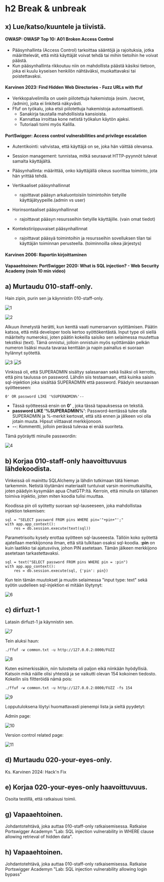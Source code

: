 # h2 Break & unbreak

## x) Lue/katso/kuuntele ja tiivistä. 

#### OWASP: OWASP Top 10: A01 Broken Access Control

- Pääsynhallinta (Access Control) tarkoittaa sääntöjä ja rajoituksia, jotka määrittelevät, että mitä käyttäjät voivat tehdä tai mihin tietoihin he voivat päästä.
- Kun pääsynhallinta rikkoutuu niin on mahdollista päästä käsiksi tietoon, joka ei kuulu kyseisen henkilön nähtäväksi, muokattavaksi tai poistettavaksi.

#### Karvinen 2023: Find Hidden Web Directories - Fuzz URLs with ffuf

- Verkkopalvelimilla on usein piilotettuja hakemistoja (esim. /secret, /admin), joita ei linkitetä näkyvästi.
- Ffuf on työkalu, joka etsii piilotettuja hakemistoja automaattisesti.
  - Sanakirja taustalla mahdollisista kansioista.
  - Kannattaa irroittaa kone netistä työkalun käytön ajaksi.
  - Tutoriaali toimi myös Kalilla.

#### PortSwigger: Access control vulnerabilities and privilege escalation

- Autentikointi: vahvistaa, että käyttäjä on se, joka hän väittää olevansa.
- Session management: tunnistaa, mitkä seuraavat HTTP-pyynnöt tulevat samalta käyttäjältä.
- Pääsynhallinta: määrittää, onko käyttäjällä oikeus suorittaa toiminto, jota hän yrittää tehdä.

- Vertikaaliset pääsynhallinnat
  - rajoittavat pääsyn arkaluontoisiin toimintoihin tietyille käyttäjätyypeille.(admin vs user)

- Horinsontaaliset pääsynhallinnat
  - rajoittavat pääsyn resursseihin tietyille käyttäjille. (vain omat tiedot)

- Kontekstiriippuvaiset pääsynhallinnat
  - rajoittavat pääsyä toimintoihin ja resursseihin sovelluksen tilan tai käyttäjän toiminnan perusteella. (toiminnoilla oikea järjestys)


#### Karvinen 2006: Raportin kirjoittaminen

#### Vapaaehtoinen: PortSwigger 2020: What is SQL injection? - Web Security Academy (noin 10 min video)

## a) Murtaudu 010-staff-only. 

Hain zipin, purin sen ja käynnistin 010-staff-only.

![1](https://github.com/user-attachments/assets/0b8206b7-08d4-42dd-beb3-923e992adfe6)

![2](https://github.com/user-attachments/assets/cc483d28-fbdc-4072-a698-0324c31307d7)

Alkuun ihmetystä herätti, kun kenttä vaati numeroarvon syöttämisen. Päätin katsoa, että mitä developer tools kertoo syöttökentästä. Input type oli siellä määritelty numeroksi, joten päätin kokeilla saisiko sen selaimessa muutettua tekstiksi (text). Tämä onnistui, jolloin onnistuin myös syöttämään pelkän numeron lisäksi muuta tavaraa kenttään ja napin painallus ei suoraan hylännyt syötettä.

![3](https://github.com/user-attachments/assets/b9093918-887a-4103-9c81-75418be1d842)
![5](https://github.com/user-attachments/assets/eeb36de6-7c90-4355-bde6-942469f605ad)


Vinkissä oli, että SUPERADMIN sisältyy salasanaan sekä lisäksi oli kerrottu, että pins taulussa on password. Lähdin siis testaamaan, että kuinka saisin sql-injektion joka sisältää SUPERADMIN että password. Päädyin seuraavaan syötteeseen:

    0' OR password LIKE '%SUPERADMIN%'--

- Tässä syötteessä ensin on **0'** , joka tässä tapauksessa on tekstiä. 
- **password LIKE '%SUPERADMIN%'**: Password-kentässä tulee olla SUPERADMIN ja %-merkit kertovat, että sitä ennen ja jälkeen voi olla jotain muuta. Hipsut viittaavat merkkijonoon.
- **--**: Kommentti, jolloin perässä tulevaa ei enää suoriteta.

Tämä pyöräytti minulle passwordin:

![4](https://github.com/user-attachments/assets/09e1fa9f-fc3e-47ce-92d7-f612d246a37a)

## b) Korjaa 010-staff-only haavoittuvuus lähdekoodista. 

Vinkeissä oli mainittu SQLAlchemy ja lähdin tutkimaan tätä hieman tarkemmin. Netistä löytämäni materiaalit tuntuivat varsin monimutkaisilta, joten päädyin kysymään apua ChatGTP:ltä. Kerroin, että minulla on tällainen toimiva injektio, joten miten koodia tulisi muuttaa.  

Koodissa pin oli syötetty suoraan sql-lauseeseen, joka mahdollistaa injektion tekemisen:

    sql = "SELECT password FROM pins WHERE pin='"+pin+"';"
    with app.app_context():
        res = db.session.execute(text(sql))

Parametrisoitu kysely erottaa syötteen sql-lauseeesta. Tällöin koko syötettä ajatellaan merkkijonona ilman, että sitä tulkitaan osaksi sql-koodia. **:pin** on kuin laatikko tai ajatusviiva, johon PIN asetetaan. Tämän jälkeen merkkijono asetetaan tarkastettavaksi. 

    sql = text("SELECT password FROM pins WHERE pin = :pin")
    with app.app_context():
        res = db.session.execute(sql, {'pin': pin})

Kun tein tämän muutokset ja muutin selaimessa "input type: text" sekä syötin uudelleen sql-injektion ei mitään löytynyt:

![6](https://github.com/user-attachments/assets/db50e17e-2776-4504-9366-b8f7786a3778)

## c) dirfuzt-1 

Latasin dirfuzt-1 ja käynnistin sen.

![7](https://github.com/user-attachments/assets/02dfcbef-32a1-4b28-963e-c041552bfd16)

Tein aluksi haun:

    ./ffuf -w common.txt -u http://127.0.0.2:8000/FUZZ

![8](https://github.com/user-attachments/assets/9f03cb45-b278-45ce-9314-0a3a8bf1245d)

Kuten esimerkissäkin, niin tulosteita oli paljon eikä niinkään hyödyllisiä. Katsoin mikä näille olisi yhteistä ja se vaikutti olevan 154 kokoinen tiedosto. Kokeilin siis filtteröidä nämä pois:

    ./ffuf -w common.txt -u http://127.0.0.2:8000/FUZZ -fs 154
    
![9](https://github.com/user-attachments/assets/edd542c1-ee6c-417c-9be1-f30ca3741ae0)

Lopputuloksena löytyi huomattavasti pienempi lista ja sieltä pyydetyt:

Admin page:

![10](https://github.com/user-attachments/assets/90741781-050d-4bbd-a29e-881bdfe9543b)

Version control related page:

![11](https://github.com/user-attachments/assets/35639cfe-9784-4926-ab79-317d18f77546)


## d) Murtaudu 020-your-eyes-only. 

Ks. Karvinen 2024: Hack'n Fix

## e) Korjaa 020-your-eyes-only haavoittuvuus. 

Osoita testillä, että ratkaisusi toimii.

## g) Vapaaehtoinen. 

Johdantotehtävä, joka auttaa 010-staff-only ratkaisemisessa. Ratkaise Portswigger Academyn "Lab: SQL injection vulnerability in WHERE clause allowing retrieval of hidden data".

## h) Vapaaehtoinen. 

Johdantotehtävä, joka auttaa 010-staff-only ratkaisemisessa. Ratkaise Portswigger Academyn "Lab: SQL injection vulnerability allowing login bypass"
